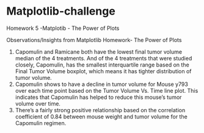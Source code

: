 # Matplotlib-challenge
Homework 5 -Matplotib - The Power of Plots 

Observations/Insights from Matplotlib Homework- The Power of Plots
 
1. Capomulin and Ramicane both have the lowest final tumor volume median of the 4 treatments. And of the 4 treatments that were studied closely, Capomulin, has the smallest interquartile range based on the Final Tumor Volume boxplot, which means it has tighter distribution of tumor volume. 
2. Capomulin shows to have a decline in tumor volume for Mouse y793 over each time point based on the Tumor Volume Vs. Time line plot. This indicates that Capomulin has helped to reduce this mouse’s tumor volume over time. 
3. There’s a fairly strong positive relationship based on the correlation coefficient of 0.84 between mouse weight and tumor volume for the Capomulin regimen. 
